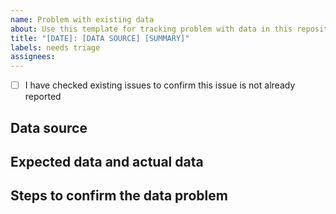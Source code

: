 ```yaml
---
name: Problem with existing data
about: Use this template for tracking problem with data in this repository.
title: "[DATE]: [DATA SOURCE] [SUMMARY]"
labels: needs triage
assignees:
---
```


* [ ] I have checked existing issues to confirm this issue is not already reported

## Data source

<!-- Data source if known, eg. NIJZ, OPSI, MIZŠ, SURS, OWID... -->

## Expected data and actual data

<!-- Here write enumeric data with dates, link to rows in CSV files, screeenshots of charts showing the wrong data... and what the correct data should be. -->

## Steps to confirm the data problem
